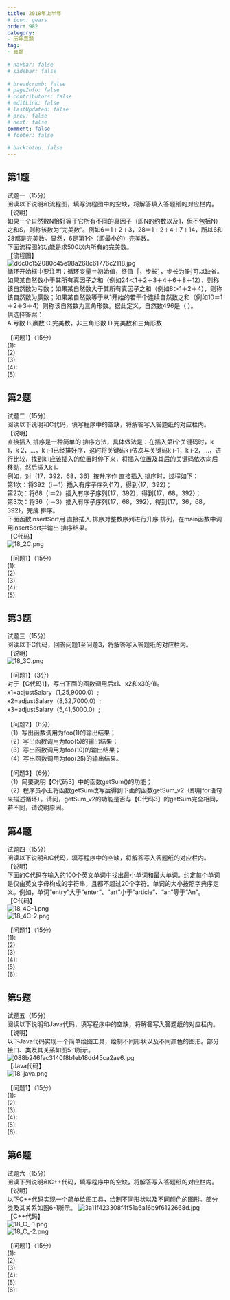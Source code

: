 ```yaml
---  
title: 2018年上半年  
# icon: gears  
order: 982  
category:  
- 历年真题  
tag:  
- 真题  
  
# navbar: false  
# sidebar: false  
  
# breadcrumb: false  
# pageInfo: false  
# contributors: false  
# editLink: false  
# lastUpdated: false  
# prev: false  
# next: false  
comment: false  
# footer: false  
  
# backtotop: false  
---  
```

## 第1题 ##

试题一（15分）  
阅读以下说明和流程图，填写流程图中的空缺，将解答填入答题纸的对应栏内。  
【说明】  
如果一个自然数N恰好等于它所有不同的真因子（即N的约数以及1，但不包括N）之和S，则称该数为“完美数”。例如6＝1＋2＋3，28＝1＋2＋4＋7＋14，所以6和28都是完美数。显然，6是第1个（即最小的）完美数。  
下面流程图的功能是求500以内所有的完美数。  
【流程图】  
![d6c0c152080c45e98a268c61776c2118.jpg][]  
循环开始框中要注明：循环变量＝初始值，终值［，步长］，步长为1时可以缺省。 如果某自然数小于其所有真因子之和（例如24＜1＋2＋3＋4＋6＋8＋12），则称该自然数为亏数；如果某自然数大于其所有真因子之和（例如8＞1＋2＋4），则称该自然数为贏数；如果某自然数等于从1开始的若干个连续自然数之和（例如10＝1＋2＋3＋4）则称该自然数为三角形数。据此定义，自然数496是（ ）。  
供选择答案：  
A.亏数 B.赢数 C.完美数，非三角形数 D.完美数和三角形数  
  
【问题1】（15分）  
(1):  
(2):  
(3):  
(4):  
(5):  


## 第2题 ##

试题二（15分）  
阅读以下说明和C代码，填写程序中的空缺，将解答写入答题纸的对应栏内。  
【说明】  
直接插入 排序是一种简单的 排序方法，具体做法是：在插入第i个关键码时，k 1，k 2，…，k i-1已经排好序，这时将关键码k i依次与关键码k i-1，k i-2，…，进行比较，找到k i应该插入的位置时停下来，将插入位置及其后的关键码依次向后移动，然后插入k i。  
例如，对｛17，392，68，36｝按升序作 直接插入 排序时，过程如下：  
第1次：将392（i＝1）插入有序子序列\{17\}，得到\{17，392\}；  
第2次：将68（i＝2）插入有序子序列\{17，392\}，得到\{17，68，392\}；  
第3次：将36（i＝3）插入有序子序列\{17，68，392\}，得到\{17，36，68，392\}，完成 排序。  
下面函数insertSort用 直接插入 排序对整数序列进行升序 排列，在main函数中调用insertSort并输出 排序结果。  
【C代码】  
![18_2C.png][]  
  
  
【问题1】（15分）  
(1):  
(2):  
(3):  
(4):  
(5):  


## 第3题 ##

试题三（15分）  
阅读以下C代码，回答问题1至问题3，将解答写入答题纸的对应栏内。  
【说明】  
![18_3C.png][]  
  
  
【问题1】（3分）  
对于【C代码1】，写出下面的函数调用后x1、x2和x3的值。  
x1=adjustSalary（1,25,9000.0）;  
x2=adjustSalary（8,32,7000.0）;  
x3=adjustSalary（5,41,5000.0）;  
  
【问题2】（6分）  
（1）写出函数调用为foo(1)的输出结果；  
（2）写出函数调用为foo(5)的输出结果；  
（3）写出函数调用为foo(10)的输出结果；  
（4）写出函数调用为foo(25)的输出结果。  
  
【问题3】（6分）  
（1）简要说明【C代码3】中的函数getSum()的功能；  
（2）程序员小王将函数getSum改写后得到下面的函数getSum\_v2（即用for语句来描述循环）。请问，getSum\_v2的功能是否与【C代码3】的getSum完全相同，若不同，请说明原因。  


## 第4题 ##

试题四（15分）  
阅读以下说明和C代码，填写程序中的空缺，将解答写入答题纸的对应栏内。  
【说明】  
下面的C代码在输入的100个英文单词中找出最小单词和最大单词。约定每个单词是仅由英文字母构成的字符串，且都不超过20个字符。单词的大小按照字典序定义。例如，单词“entry”大于“enter”、“art”小于“article”、“an”等于“An”。  
【C代码】  
![18_4C-1.png][]  
![18_4C-2.png][]  
  
【问题1】（15分）  
(1):  
(2):  
(3):  
(4):  
(5):  
(6):  


## 第5题 ##

试题五（15分）  
阅读以下说明和Java代码，填写程序中的空缺，将解答写入答题纸的对应栏内。  
【说明】  
以下Java代码实现一个简单绘图工具，绘制不同形状以及不同颜色的图形。部分接口、类及其关系如图5-1所示。  
![088b246fac3140f8b1eb18dd45ca2ae6.jpg][]  
【Java代码】  
![18_java.png][]  
  
  
  
【问题1】（15分）  
(1):  
(2):  
(3):  
(4):  
(5):  
(6):  


## 第6题 ##

试题六（15分）  
阅读下列说明和C++代码，填写程序中的空缺，将解答写入答题纸的对应栏内。  
【说明】  
以下C++代码实现一个简单绘图工具，绘制不同形状以及不同颜色的图形。部分类及其关系如图6-1所示。 ![3a11f423308f4f51a6a16b9f6122668d.jpg][]  
【C++代码】  
![18_C_-1.png][]  
![18_C_-2.png][]  
  
  
【问题1】（15分）  
(1):  
(2):  
(3):  
(4):  
(5):  
(6):  



[d6c0c152080c45e98a268c61776c2118.jpg]: https://www.xkxxkx.cn/file/exam/software/程序员/案例/第1题/d6c0c152080c45e98a268c61776c2118.jpg
[18_2C.png]: https://www.xkxxkx.cn/file/exam/software/程序员/案例/代码图/18上2C.png
[18_3C.png]: https://www.xkxxkx.cn/file/exam/software/程序员/案例/代码图/18上3C.png
[18_4C-1.png]: https://www.xkxxkx.cn/file/exam/software/程序员/案例/代码图/18上4C-1.png
[18_4C-2.png]: https://www.xkxxkx.cn/file/exam/software/程序员/案例/代码图/18上4C-2.png
[088b246fac3140f8b1eb18dd45ca2ae6.jpg]: https://www.xkxxkx.cn/file/exam/software/程序员/案例/第5题/088b246fac3140f8b1eb18dd45ca2ae6.jpg
[18_java.png]: https://www.xkxxkx.cn/file/exam/software/程序员/案例/代码图/18上java.png
[3a11f423308f4f51a6a16b9f6122668d.jpg]: https://www.xkxxkx.cn/file/exam/software/程序员/案例/第6题/3a11f423308f4f51a6a16b9f6122668d.jpg
[18_C_-1.png]: https://www.xkxxkx.cn/file/exam/software/程序员/案例/代码图/18上C++-1.png
[18_C_-2.png]: https://www.xkxxkx.cn/file/exam/software/程序员/案例/代码图/18上C++-2.png

